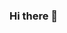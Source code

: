 ### Hi there 👋

<!--
**Novarino/Novarino** is a ✨ _special_ ✨ repository because its `README.md` (this file) appears on your GitHub profile.

Here are some ideas to get you started:

- 🔭 I’m currently working on ...v
- 🌱 I’m currently learning ...
- 👯 I’m looking to collaborate on ...h
- 🤔 I’m looking for help with ...n
- 💬 Ask me about ...f
- 📫 How to reach me: ...h
- 😄 Pronouns: ...😁😁😁
- ⚡ Fun fact: ...y
-->

